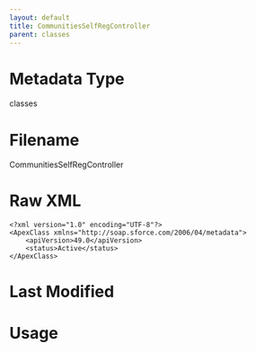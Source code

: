 ```yaml
---
layout: default
title: CommunitiesSelfRegController
parent: classes
---
```

# Metadata Type
classes


# Filename 
CommunitiesSelfRegController


# Raw XML
```
<?xml version="1.0" encoding="UTF-8"?>
<ApexClass xmlns="http://soap.sforce.com/2006/04/metadata">
    <apiVersion>49.0</apiVersion>
    <status>Active</status>
</ApexClass>
```


# Last Modified


# Usage
